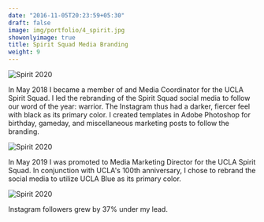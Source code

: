 ```yaml
---
date: "2016-11-05T20:23:59+05:30"
draft: false
image: img/portfolio/4_spirit.jpg
showonlyimage: true
title: Spirit Squad Media Branding
weight: 9
---
```


![Spirit 2020][1]

In May 2018 I became a member of and Media Coordinator for the UCLA Spirit Squad. I led the rebranding of the Spirit Squad social media to follow our word of the year: warrior. The Instagram thus had a darker, fiercer feel with black as its primary color. I created templates in Adobe Photoshop for birthday, gameday, and miscellaneous marketing posts to follow the branding.

![Spirit 2020][2]

In May 2019 I was promoted to Media Marketing Director for the UCLA Spirit Squad. In conjunction with UCLA's 100th anniversary, I chose to rebrand the social media to utilize UCLA Blue as its primary color.  

![Spirit 2020][3]

Instagram followers grew by 37% under my lead. 

[1]: /img/portfolio/inner/spirit_2020.jpg
[2]: /img/portfolio/inner/spirit_stories.jpg
[3]: /img/portfolio/inner/spirit_2019.jpg